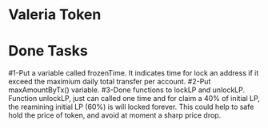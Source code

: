 # Valeria Token

# Done Tasks

#1-Put a variable called frozenTime. It indicates time for lock an address if it exceed the maximium daily total transfer per account. 
#2-Put maxAmountByTx() variable.
#3-Done functions to lockLP and unlockLP. Function unlockLP, just can called one time and for claim a 40% of initial LP, the reamining initial LP (60%) is will locked forever. This could help to safe hold the price of token, and avoid at moment a sharp price drop.
